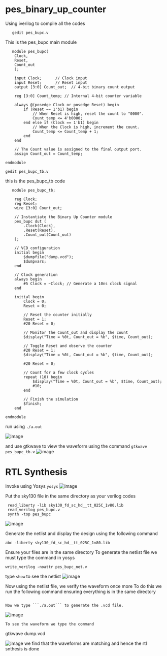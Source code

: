 # pes_binary_up_counter

Using iverilog to compile all the codes
```
   gedit pes_bupc.v
```
This is the pes_bupc main module


```
   module pes_bupc(
    Clock,
    Reset,
    Count_out
    );

    input Clock;      // Clock input
    input Reset;      // Reset input
    output [3:0] Count_out;  // 4-bit binary count output

    reg [3:0] Count_temp; // Internal 4-bit counter variable

    always @(posedge Clock or posedge Reset) begin
        if (Reset == 1'b1) begin
            // When Reset is high, reset the count to "0000".
            Count_temp <= 4'b0000;
        end else if (Clock == 1'b1) begin
            // When the Clock is high, increment the count.
            Count_temp <= Count_temp + 1;
        end
    end

    // The Count value is assigned to the final output port.
    assign Count_out = Count_temp;

endmodule
```

```
gedit pes_bupc_tb.v
```

this is the pes_bupc_tb code
```
   module pes_bupc_tb;

    reg Clock;
    reg Reset;
    wire [3:0] Count_out;

    // Instantiate the Binary Up Counter module
    pes_bupc dut (
        .Clock(Clock),
        .Reset(Reset),
        .Count_out(Count_out)
    );

    // VCD configuration
    initial begin
        $dumpfile("dump.vcd");
        $dumpvars;
    end

    // Clock generation
    always begin
        #5 Clock = ~Clock; // Generate a 10ns clock signal
    end

    initial begin
        Clock = 0;
        Reset = 0;

        // Reset the counter initially
        Reset = 1;
        #20 Reset = 0;

        // Monitor the Count_out and display the count
        $display("Time = %0t, Count_out = %b", $time, Count_out);

        // Toggle Reset and observe the counter
        #20 Reset = 1;
        $display("Time = %0t, Count_out = %b", $time, Count_out);

        #20 Reset = 0;

        // Count for a few clock cycles
        repeat (10) begin
            $display("Time = %0t, Count_out = %b", $time, Count_out);
            #10;
        end

        // Finish the simulation
        $finish;
    end

endmodule
```
run using ```./a.out```

![image](https://github.com/aaronghosh/pes_uart/assets/124378527/d91a1ed8-e67c-4d56-b3c5-2e7f73ad05f2)

and use gtkwave to view the waveform using the command
``` gtkwave pes_bupc_tb.v ```
![image](https://github.com/aaronghosh/pes_uart/assets/124378527/3f9b6e5b-ec70-487a-b879-dab94da6ad35)

# RTL Synthesis

Invoke using Yosys
```yosys```
![image](https://github.com/aaronghosh/pes_uart/assets/124378527/6d560e08-3871-4c47-8814-7f6a877c0539)

Put the sky130 file in the same directory as your verilog codes
```
 read_liberty -lib sky130_fd_sc_hd__tt_025C_1v80.lib
 read_verilog pes_bupc.v
 synth -top pes_bupc
```
![image](https://github.com/aaronghosh/pes_bupc/assets/124378527/43986d64-10aa-44eb-bd35-c1fb8c108619)

Generate the netlist 
and display the design using the following command
```
abc -liberty sky130_fd_sc_hd__tt_025C_1v80.lib
```
Ensure your files are in the same directory
To generate the netlist file we must type the command in yosys
```
write_verilog -noattr pes_bupc_net.v
```
type ```show``` to see the netlist
![image](https://github.com/aaronghosh/pes_bupc/assets/124378527/cf04286d-f1ed-44c3-976d-b3620865ecfb)

Now using the netlist file, we verify the waveform once more
To do this we run the following command ensuring everything is in the same directory
```iverilog primitives.v sky130_fd_sc_hd.v pes_bupc_net.v pes_bupc_tb.v
```
    Now we type ```./a.out``` to generate the .vcd file.
    
![image](https://github.com/aaronghosh/pes_bupc/assets/124378527/dd904d59-9f87-48f2-b370-d76839c6b792)

    To see the waveform we type the command

gtkwave dump.vcd

![image](https://github.com/aaronghosh/pes_bupc/assets/124378527/e3933356-efc9-4305-87b9-97670ea2ee8c)
we find that the waveforms are matching and hence the rtl snthesis is done
